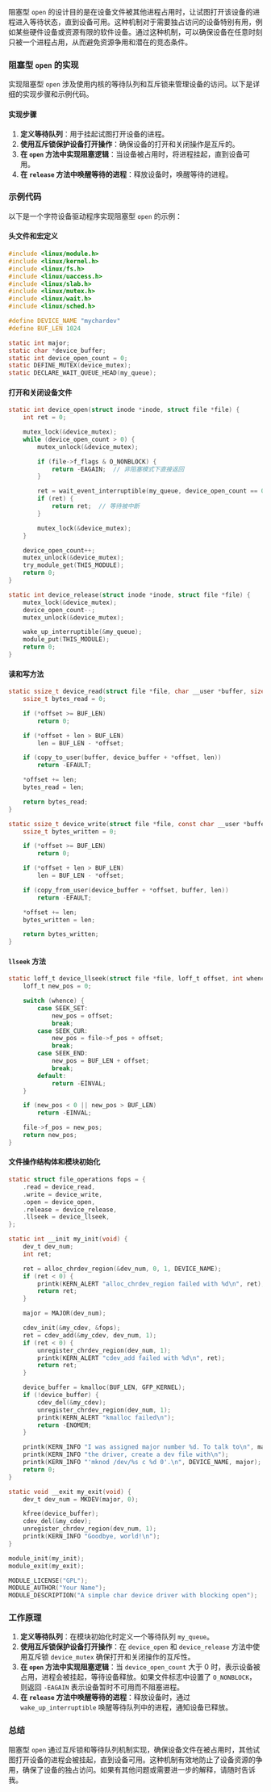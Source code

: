 阻塞型 `open` 的设计目的是在设备文件被其他进程占用时，让试图打开该设备的进程进入等待状态，直到设备可用。这种机制对于需要独占访问的设备特别有用，例如某些硬件设备或资源有限的软件设备。通过这种机制，可以确保设备在任意时刻只被一个进程占用，从而避免资源争用和潜在的竞态条件。

### 阻塞型 `open` 的实现

实现阻塞型 `open` 涉及使用内核的等待队列和互斥锁来管理设备的访问。以下是详细的实现步骤和示例代码。

#### 实现步骤

1. **定义等待队列**：用于挂起试图打开设备的进程。
2. **使用互斥锁保护设备打开操作**：确保设备的打开和关闭操作是互斥的。
3. **在 `open` 方法中实现阻塞逻辑**：当设备被占用时，将进程挂起，直到设备可用。
4. **在 `release` 方法中唤醒等待的进程**：释放设备时，唤醒等待的进程。

### 示例代码

以下是一个字符设备驱动程序实现阻塞型 `open` 的示例：

#### 头文件和宏定义

```c
#include <linux/module.h>
#include <linux/kernel.h>
#include <linux/fs.h>
#include <linux/uaccess.h>
#include <linux/slab.h>
#include <linux/mutex.h>
#include <linux/wait.h>
#include <linux/sched.h>

#define DEVICE_NAME "mychardev"
#define BUF_LEN 1024

static int major;
static char *device_buffer;
static int device_open_count = 0;
static DEFINE_MUTEX(device_mutex);
static DECLARE_WAIT_QUEUE_HEAD(my_queue);
```

#### 打开和关闭设备文件

```c
static int device_open(struct inode *inode, struct file *file) {
    int ret = 0;

    mutex_lock(&device_mutex);
    while (device_open_count > 0) {
        mutex_unlock(&device_mutex);

        if (file->f_flags & O_NONBLOCK) {
            return -EAGAIN;  // 非阻塞模式下直接返回
        }

        ret = wait_event_interruptible(my_queue, device_open_count == 0);
        if (ret) {
            return ret;  // 等待被中断
        }

        mutex_lock(&device_mutex);
    }

    device_open_count++;
    mutex_unlock(&device_mutex);
    try_module_get(THIS_MODULE);
    return 0;
}

static int device_release(struct inode *inode, struct file *file) {
    mutex_lock(&device_mutex);
    device_open_count--;
    mutex_unlock(&device_mutex);

    wake_up_interruptible(&my_queue);
    module_put(THIS_MODULE);
    return 0;
}
```

#### 读和写方法

```c
static ssize_t device_read(struct file *file, char __user *buffer, size_t len, loff_t *offset) {
    ssize_t bytes_read = 0;

    if (*offset >= BUF_LEN)
        return 0;

    if (*offset + len > BUF_LEN)
        len = BUF_LEN - *offset;

    if (copy_to_user(buffer, device_buffer + *offset, len))
        return -EFAULT;

    *offset += len;
    bytes_read = len;

    return bytes_read;
}

static ssize_t device_write(struct file *file, const char __user *buffer, size_t len, loff_t *offset) {
    ssize_t bytes_written = 0;

    if (*offset >= BUF_LEN)
        return 0;

    if (*offset + len > BUF_LEN)
        len = BUF_LEN - *offset;

    if (copy_from_user(device_buffer + *offset, buffer, len))
        return -EFAULT;

    *offset += len;
    bytes_written = len;

    return bytes_written;
}
```

#### `llseek` 方法

```c
static loff_t device_llseek(struct file *file, loff_t offset, int whence) {
    loff_t new_pos = 0;

    switch (whence) {
        case SEEK_SET:
            new_pos = offset;
            break;
        case SEEK_CUR:
            new_pos = file->f_pos + offset;
            break;
        case SEEK_END:
            new_pos = BUF_LEN + offset;
            break;
        default:
            return -EINVAL;
    }

    if (new_pos < 0 || new_pos > BUF_LEN)
        return -EINVAL;

    file->f_pos = new_pos;
    return new_pos;
}
```

#### 文件操作结构体和模块初始化

```c
static struct file_operations fops = {
    .read = device_read,
    .write = device_write,
    .open = device_open,
    .release = device_release,
    .llseek = device_llseek,
};

static int __init my_init(void) {
    dev_t dev_num;
    int ret;

    ret = alloc_chrdev_region(&dev_num, 0, 1, DEVICE_NAME);
    if (ret < 0) {
        printk(KERN_ALERT "alloc_chrdev_region failed with %d\n", ret);
        return ret;
    }

    major = MAJOR(dev_num);

    cdev_init(&my_cdev, &fops);
    ret = cdev_add(&my_cdev, dev_num, 1);
    if (ret < 0) {
        unregister_chrdev_region(dev_num, 1);
        printk(KERN_ALERT "cdev_add failed with %d\n", ret);
        return ret;
    }

    device_buffer = kmalloc(BUF_LEN, GFP_KERNEL);
    if (!device_buffer) {
        cdev_del(&my_cdev);
        unregister_chrdev_region(dev_num, 1);
        printk(KERN_ALERT "kmalloc failed\n");
        return -ENOMEM;
    }

    printk(KERN_INFO "I was assigned major number %d. To talk to\n", major);
    printk(KERN_INFO "the driver, create a dev file with\n");
    printk(KERN_INFO "'mknod /dev/%s c %d 0'.\n", DEVICE_NAME, major);
    return 0;
}

static void __exit my_exit(void) {
    dev_t dev_num = MKDEV(major, 0);

    kfree(device_buffer);
    cdev_del(&my_cdev);
    unregister_chrdev_region(dev_num, 1);
    printk(KERN_INFO "Goodbye, world!\n");
}

module_init(my_init);
module_exit(my_exit);

MODULE_LICENSE("GPL");
MODULE_AUTHOR("Your Name");
MODULE_DESCRIPTION("A simple char device driver with blocking open");
```

### 工作原理

1. **定义等待队列**：在模块初始化时定义一个等待队列 `my_queue`。
2. **使用互斥锁保护设备打开操作**：在 `device_open` 和 `device_release` 方法中使用互斥锁 `device_mutex` 确保打开和关闭操作的互斥性。
3. **在 `open` 方法中实现阻塞逻辑**：当 `device_open_count` 大于 0 时，表示设备被占用，进程会被挂起，等待设备释放。如果文件标志中设置了 `O_NONBLOCK`，则返回 `-EAGAIN` 表示设备暂时不可用而不阻塞进程。
4. **在 `release` 方法中唤醒等待的进程**：释放设备时，通过 `wake_up_interruptible` 唤醒等待队列中的进程，通知设备已释放。

### 总结

阻塞型 `open` 通过互斥锁和等待队列机制实现，确保设备文件在被占用时，其他试图打开设备的进程会被挂起，直到设备可用。这种机制有效地防止了设备资源的争用，确保了设备的独占访问。如果有其他问题或需要进一步的解释，请随时告诉我。